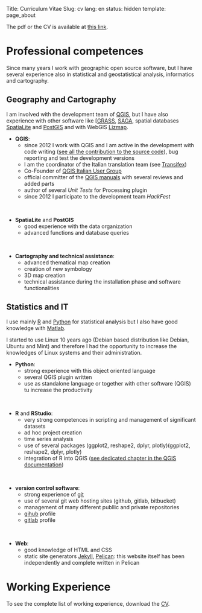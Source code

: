 Title: Curriculum Vitae
Slug: cv
lang: en
status: hidden
template: page_about


The pdf or the CV is available at [this link](/extras/Matteo_Ghetta_CV.pdf).


# Professional competences
Since many years I work with geographic open source software, but I have several experience also in statistical and geostatistical analysis, informatics and cartography.

## Geography and Cartography
I am involved with the development team of [QGIS](www.qgis.org), but I have also experience with other software like [[GRASS](https://grass.osgeo.org/), [SAGA](http://www.saga-gis.org/en/index.html), spatial databases  [SpatiaLite](http://www.gaia-gis.it/gaia-sins/) and [PostGIS](http://postgis.net/) and with WebGIS [Lizmap](https://www.3liz.com/lizmap.html).


* **QGIS**:
    - since 2012 I work with QGIS and I am active in the development with code writing ([see all the contribution to the source code](https://github.com/qgis/QGIS/commits?author=ghtmtt)), bug reporting and test the development versions
    - I am the coordinator of the Italian translation team (see [Transifex](https://www.transifex.com/qgis/QGIS/))
    - Co-Founder of [QGIS Italian User Group](www.qgis.it)
    - official committer of the [QGIS manuals](https://github.com/qgis/QGIS-Documentation/commits?author=ghtmtt) with several reviews and added parts
    - author of several *Unit Tests* for Processing plugin
    - since 2012 I participate to the development team *HackFest*

&nbsp;

* **SpatiaLite** and **PostGIS**
    - good experience with the data organization
    - advanced functions and database queries

&nbsp;

* **Cartography and technical assistance**:
    - advanced thematical map creation
    - creation of new symbology
    - 3D map creation
    - technical assistance during the installation phase and software functionalities


## Statistics and IT
I use mainly [R](https://www.r-project.org/) and [Python](https://www.python.org) for statistical analysis but I also have good knowledge with [Matlab](https://it.mathworks.com/products/matlab.html).


I started to use Linux 10 years ago (Debian based distribution like Debian, Ubuntu and Mint) and therefore I had the opportunity to increase the knowledges of Linux systems and their administration.


* **Python**:
    - strong experience with this object oriented language
    - several QGIS plugin written
    - use as standalone language or together with other software (QGIS) tu increase the productivity

&nbsp;

* **R** and **RStudio**:
    - very strong competences in scripting and management of significant datasets
    - ad hoc project creation
    - time series analysis
    - use of several packages (ggplot2, reshape2, dplyr, plotly)(ggplot2, reshape2, dplyr, plotly)
    - integration of R into QGIS ([see dedicated chapter in the QGIS documentation](http://docs.qgis.org/testing/en/docs/training_manual/processing/r_intro.html))

&nbsp;

* **version control software**:
    - strong experience of [git](https://git-scm.com/)
    - use of several git web hosting sites (github, gitlab, bitbucket)
    - management of many different publlic and private repositories
    - [gihub](https://github.com/ghtmtt) profile
    - [gitlab](https://gitlab.com/ghtmtt) profile

&nbsp;

* **Web**:
    - good knowledge of HTML and CSS
    - static site generators [Jekyll](https://jekyllrb.com/), [Pelican](https://blog.getpelican.com/): this website itself has been independently and complete written in Pelican


# Working Experience
To see the complete list of working experience, download the  [CV](/extras/Matteo_Ghetta_CV.pdf).
